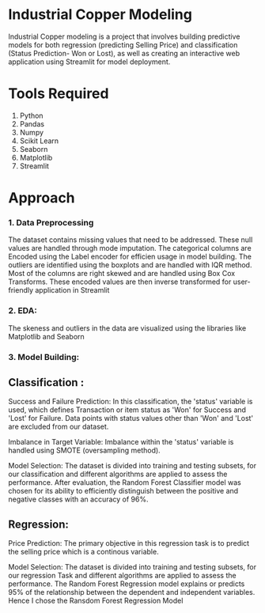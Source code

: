 # Industrial Copper Modeling
Industrial Copper modeling is a project that involves building predictive models for both regression (predicting Selling Price) and classification (Status Prediction- Won or Lost), 
as well as creating an interactive web application using Streamlit for model deployment.

# Tools Required
1. Python
2. Pandas
3. Numpy
4. Scikit Learn
5. Seaborn
6. Matplotlib
7. Streamlit

# Approach
### 1. Data Preprocessing
   The dataset contains missing values that need to be addressed. These null values are handled through mode imputation. The categorical columns are Encoded using the
   Label encoder for efficien usage in model building. The outliers are identified using the boxplots and are handled with IQR method. Most of the columns are right skewed and are handled using
   Box Cox Transforms. These encoded values are then inverse transformed for user-friendly application in Streamlit
### 2. EDA:
   The skeness and outliers in the data are visualized using the libraries like Matplotlib and Seaborn 
### 3. Model Building:
## Classification :

Success and Failure Prediction: In this classification, the 'status' variable is used, which defines Transaction or item status as 'Won' for Success and 'Lost' for  Failure. 
Data points with status values other than 'Won' and 'Lost' are excluded from our dataset.

Imbalance in Target Variable: Imbalance within the 'status' variable is handled using  SMOTE (oversampling method).

Model Selection: The dataset is divided into training and testing subsets, for our classification and different algorithms are applied to assess the performance. After evaluation, the Random Forest Classifier model was chosen for its ability to efficiently distinguish between the positive and negative classes with an accuracy of 96%.

## Regression:

Price Prediction: The primary objective in this regression task is to predict the selling price which is a continous variable.

Model Selection: The dataset is divided into training and testing subsets, for our regression Task and different algorithms are applied to assess the performance. The Random Forest Regression model explains or predicts 95% of the relationship between the dependent and independent variables. Hence I chose the Ransdom Forest Regression Model

